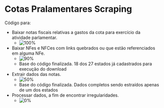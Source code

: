# Cotas Pralamentares Scraping

Código para:
- Baixar notas fiscais relativas a gastos da cota para exercício da atividade parlamentar.
   - ![100%](https://progress-bar.dev/100)
- Baixar NFes e NFCes com links quebrados ou que estão referenciados em alguma NFe.
    - ![90%](https://progress-bar.dev/90)
    - Base do código finalizada. 18 dos 27 estados já cadastrados para execução do download
- Extrair dados das notas.
    - ![50%](https://progress-bar.dev/50)
    - Base do código finalizada. Dados completos sendo estraídos apenas de um dos estados
- Processar dados, a fim de encontrar irregularidades.
    - ![0%](https://progress-bar.dev/50)
